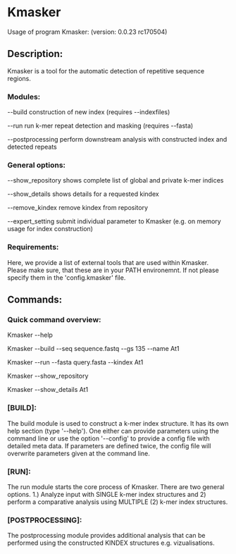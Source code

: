 # Kmasker

Usage of program Kmasker:
 (version:  0.0.23 rc170504)

## Description:

Kmasker is a tool for the automatic detection of repetitive sequence regions.

### Modules:

 --build                 construction of new index (requires --indexfiles)
 
 --run                   run k-mer repeat detection and masking (requires --fasta)
 
 --postprocessing        perform downstream analysis with constructed index and detected repeats
 

### General options:

 --show_repository       shows complete list of global and private k-mer indices
 
 --show_details          shows details for a requested kindex
 
 --remove_kindex         remove kindex from repository
 
 --expert_setting        submit individual parameter to Kmasker (e.g. on memory usage for index construction)


### Requirements:
Here, we provide a list of external tools that are used within Kmasker. Please make sure, that these are in your PATH environemnt. If not please specify them in the 'config.kmasker' file.

## Commands:

### Quick command overview:
Kmasker --help

Kmasker --build --seq sequence.fastq --gs 135 --name At1

Kmasker --run --fasta query.fasta --kindex At1

Kmasker --show_repository

Kmasker --show_details At1


### [BUILD]:

The build module is used to construct a k-mer index structure. It has its own help section (type '--help'). 
One either can provide parameters using the command line or use the option '--config' to provide a config file with detailed meta data. If parameters are defined twice, the config file will overwrite parameters given at the command line.

### [RUN]:

The run module starts the core process of Kmasker. There are two general options. 1.) Analyze input with SINGLE k-mer index structures and 2) perform a comparative analysis using MULTIPLE (2) k-mer index structures.

### [POSTPROCESSING]:

The postprocessing module provides additional analysis that can be performed using the constructed KINDEX structures e.g. vizualisations.


